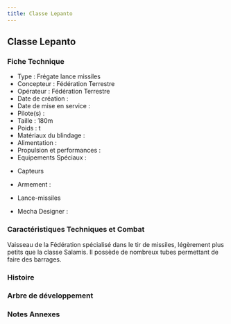 ```yaml
---
title: Classe Lepanto
---
```


Classe Lepanto
--------------





### Fiche Technique


- Type : Frégate lance missiles  
- Concepteur : Fédération Terrestre   
- Opérateur : Fédération Terrestre   
- Date de création :   
- Date de mise en service :   
- Pilote(s) :   
- Taille : 180m   
- Poids : t   
- Matériaux du blindage :   
- Alimentation :   
- Propulsion et performances :   
- Equipements Spéciaux :


* Capteurs


- Armement :


* Lance-missiles


- Mecha Designer :


### Caractéristiques Techniques et Combat


Vaisseau de la Fédération spécialisé dans le tir de missiles, légèrement plus petits que la classe Salamis. Il possède de nombreux tubes permettant de faire des barrages.


### Histoire


### Arbre de développement


### Notes Annexes

